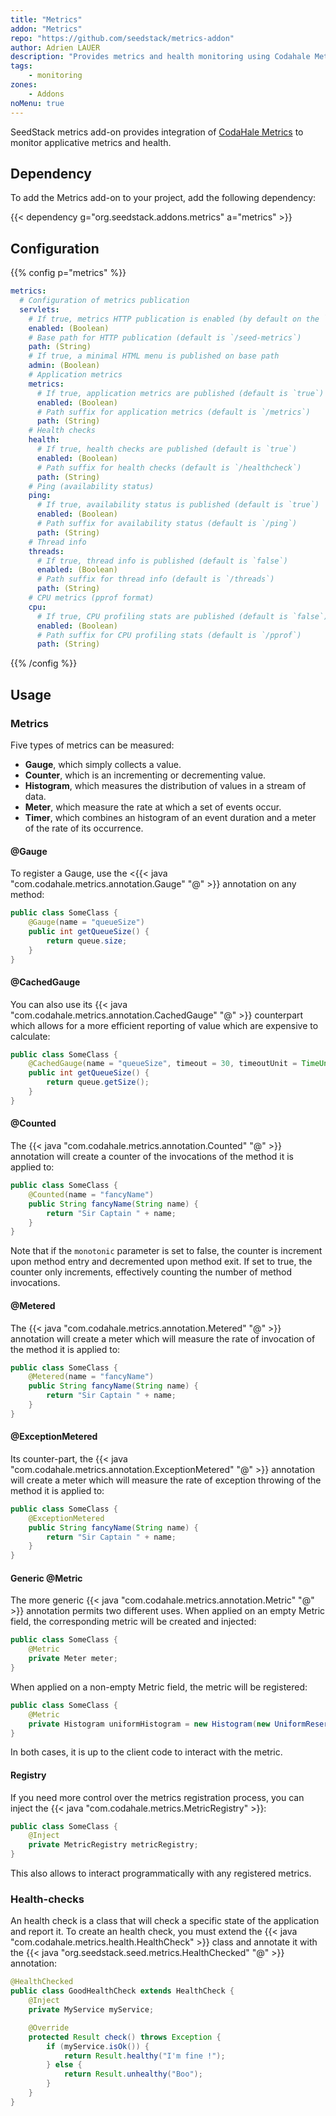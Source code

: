 ```yaml
---
title: "Metrics"
addon: "Metrics"
repo: "https://github.com/seedstack/metrics-addon"
author: Adrien LAUER
description: "Provides metrics and health monitoring using Codahale Metrics library."
tags:
    - monitoring
zones:
    - Addons
noMenu: true    
---
```


SeedStack metrics add-on provides integration of [CodaHale Metrics](http://metrics.dropwizard.io/) to monitor applicative 
metrics and health.<!--more-->

## Dependency

To add the Metrics add-on to your project, add the following dependency: 

{{< dependency g="org.seedstack.addons.metrics" a="metrics" >}}

## Configuration

{{% config p="metrics" %}}
```yaml
metrics:
  # Configuration of metrics publication
  servlets: 
    # If true, metrics HTTP publication is enabled (by default on the `path`)
    enabled: (Boolean)
    # Base path for HTTP publication (default is `/seed-metrics`)
    path: (String)
    # If true, a minimal HTML menu is published on base path
    admin: (Boolean)
    # Application metrics
    metrics:
      # If true, application metrics are published (default is `true`)
      enabled: (Boolean)
      # Path suffix for application metrics (default is `/metrics`)
      path: (String)
    # Health checks
    health:
      # If true, health checks are published (default is `true`)
      enabled: (Boolean)
      # Path suffix for health checks (default is `/healthcheck`)
      path: (String)
    # Ping (availability status)
    ping:
      # If true, availability status is published (default is `true`)
      enabled: (Boolean)
      # Path suffix for availability status (default is `/ping`)
      path: (String)
    # Thread info
    threads:
      # If true, thread info is published (default is `false`)
      enabled: (Boolean)
      # Path suffix for thread info (default is `/threads`)
      path: (String)
    # CPU metrics (pprof format)
    cpu:
      # If true, CPU profiling stats are published (default is `false`)
      enabled: (Boolean)
      # Path suffix for CPU profiling stats (default is `/pprof`)
      path: (String)
```
{{% /config %}}  

## Usage

### Metrics

Five types of metrics can be measured:

* **Gauge**, which simply collects a value.
* **Counter**, which is an incrementing or decrementing value.
* **Histogram**, which measures the distribution of values in a stream of data. 
* **Meter**, which measure the rate at which a set of events occur.
* **Timer**, which combines an histogram of an event duration and a meter of the rate of its occurrence.

#### @Gauge

To register a Gauge, use the <{{< java "com.codahale.metrics.annotation.Gauge" "@" >}} annotation on any method:

```java
public class SomeClass {
    @Gauge(name = "queueSize")
    public int getQueueSize() {
        return queue.size;
    }
}
```

#### @CachedGauge

You can also use its {{< java "com.codahale.metrics.annotation.CachedGauge" "@" >}} counterpart which allows for a more efficient
reporting of value which are expensive to calculate:

```java
public class SomeClass {
    @CachedGauge(name = "queueSize", timeout = 30, timeoutUnit = TimeUnit.SECONDS)
    public int getQueueSize() {
        return queue.getSize();
    }
}
```

#### @Counted

The {{< java "com.codahale.metrics.annotation.Counted" "@" >}} annotation will create a counter of the invocations of the
method it is applied to:

```java
public class SomeClass {
    @Counted(name = "fancyName")
    public String fancyName(String name) {
        return "Sir Captain " + name;
    }
}
```
    
Note that if the `monotonic` parameter is set to false, the counter is increment upon method entry and decremented upon
method exit. If set to true, the counter only increments, effectively counting the number of method invocations.

#### @Metered

The {{< java "com.codahale.metrics.annotation.Metered" "@" >}} annotation will create a meter which will measure the
rate of invocation of the method it is applied to:

```java
public class SomeClass {
    @Metered(name = "fancyName")
    public String fancyName(String name) {
        return "Sir Captain " + name;
    }
}
```

#### @ExceptionMetered
    
Its counter-part, the {{< java "com.codahale.metrics.annotation.ExceptionMetered" "@" >}} annotation will create a meter
which will measure the rate of exception throwing of the method it is applied to:

```java
public class SomeClass {
    @ExceptionMetered
    public String fancyName(String name) {
        return "Sir Captain " + name;
    }
}
```

#### Generic @Metric

    
The more generic {{< java "com.codahale.metrics.annotation.Metric" "@" >}} annotation permits two different uses. When 
applied on an empty Metric field, the corresponding metric will be created and injected:

```java
public class SomeClass {
    @Metric
    private Meter meter;
}
```

When applied on a non-empty Metric field, the metric will be registered:

```java
public class SomeClass {
    @Metric
    private Histogram uniformHistogram = new Histogram(new UniformReservoir());
}
```
    
In both cases, it is up to the client code to interact with the metric.       

#### Registry

If you need more control over the metrics registration process, you can inject the {{< java "com.codahale.metrics.MetricRegistry" >}}:

```java
public class SomeClass {
    @Inject
    private MetricRegistry metricRegistry;
}
```
    
This also allows to interact programmatically with any registered metrics.

### Health-checks

An health check is a class that will check a specific state of the application and report it. To create an health check, 
you must extend the {{< java "com.codahale.metrics.health.HealthCheck" >}} class and annotate it with the 
{{< java "org.seedstack.seed.metrics.HealthChecked" "@" >}} annotation:

```java
@HealthChecked
public class GoodHealthCheck extends HealthCheck {
    @Inject
    private MyService myService;

    @Override
    protected Result check() throws Exception {
        if (myService.isOk()) {
            return Result.healthy("I'm fine !");
        } else {
            return Result.unhealthy("Boo");
        }
    }
}
```
